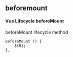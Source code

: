 ## beforemount
#### Vue Lifecycle beforeMount
beforeMount lifecycle method
```
beforeMount () {
	${0};
},
```